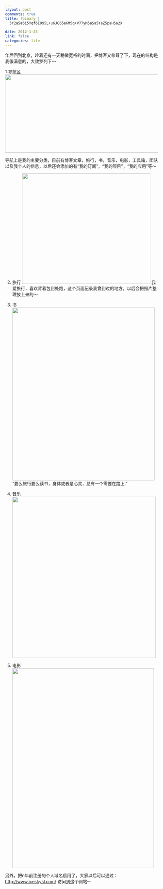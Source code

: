 ```yaml
--- 
layout: post
comments: true
title: !binary |
  5Y2a5a6i5Yqf6IO95L+u6JG65a6M5q+V77yM5aSa5YaZ5paH5a2X

date: 2012-1-28
link: false
categories: life
---
```

年后回到北京，趁着还有一天稍微宽裕的时间，把博客又修葺了下，现在的结构是我很满意的，大致罗列下～

1.导航区
<a href="http://www.iceskysl.com/wp-content/uploads/2012/01/Screen-Shot-2012-01-28-at-2.32.26-PM.png"><img class="alignnone  wp-image-1197" title="导航区" src="http://www.iceskysl.com/wp-content/uploads/2012/01/Screen-Shot-2012-01-28-at-2.32.26-PM.png" alt="" width="518" height="258" /></a>

导航上是我的主要分类，目前有博客文章，旅行，书，音乐，电影，工具箱，团队以及我个人的信息，以后还会添加的有“我的订阅”，“我的项目”，“我的应用”等～<!--more-->

2. 旅行
<a href="http://www.iceskysl.com/wp-content/uploads/2012/01/Screen-Shot-2012-01-28-at-2.32.08-PM.png"><img class="alignnone  wp-image-1198" title="我的旅行" src="http://www.iceskysl.com/wp-content/uploads/2012/01/Screen-Shot-2012-01-28-at-2.32.08-PM.png" alt="" width="423" height="365" /></a>
我爱旅行，喜欢背着包到处跑，这个页面纪录我曾到过的地方，以后会把照片整理放上来的～

3. 书
<a href="http://www.iceskysl.com/wp-content/uploads/2012/01/Screen-Shot-2012-01-28-at-2.30.59-PM.png"><img class="alignnone  wp-image-1199" title="我的书" src="http://www.iceskysl.com/wp-content/uploads/2012/01/Screen-Shot-2012-01-28-at-2.30.59-PM.png" alt="" width="469" height="570" /></a>
“要么旅行要么读书，身体或者是心灵，总有一个需要在路上.”

4. 音乐
<a href="http://www.iceskysl.com/wp-content/uploads/2012/01/Screen-Shot-2012-01-28-at-2.31.20-PM.png"><img class="alignnone  wp-image-1200" title="我的音乐" src="http://www.iceskysl.com/wp-content/uploads/2012/01/Screen-Shot-2012-01-28-at-2.31.20-PM.png" alt="" width="473" height="532" /></a>

5. 电影
<a href="http://www.iceskysl.com/wp-content/uploads/2012/01/Screen-Shot-2012-01-28-at-2.31.50-PM.png"><img class="alignnone  wp-image-1201" title="我的电影" src="http://www.iceskysl.com/wp-content/uploads/2012/01/Screen-Shot-2012-01-28-at-2.31.50-PM.png" alt="" width="467" height="659" /></a>

另外，把n年前注册的个人域名启用了，大家以后可以通过：<a title=" http://www.iceskysl.com/" href=" http://www.iceskysl.com/"> http://www.iceskysl.com/</a> 访问到这个网站～
